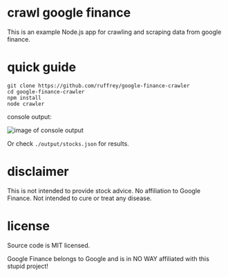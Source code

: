 # crawl google finance

This is an example Node.js app for crawling and scraping data from google finance.

# quick guide

    git clone https://github.com/ruffrey/google-finance-crawler
    cd google-finance-crawler
    npm install
    node crawler

console output:

![image of console output](http://i.imgur.com/0YInuDC.png)

Or check `./output/stocks.json` for results.

# disclaimer

This is not intended to provide stock advice. No affiliation to Google Finance. Not intended to cure or treat any disease.

# license

Source code is MIT licensed.

Google Finance belongs to Google and is in NO WAY affiliated with this stupid project!
